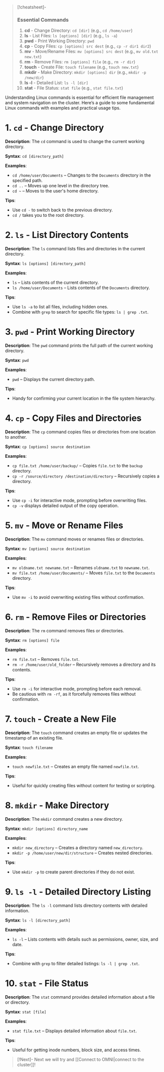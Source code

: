 >[!cheatsheet]-
> ### Essential Commands
> 1. **cd** - Change Directory: `cd [dir]` (e.g., `cd /home/user`)
> 1. **ls** - List Files: `ls [options] [dir]` (e.g., `ls -a`)
> 1. **pwd** - Print Working Directory: `pwd`
> 1. **cp** - Copy Files: `cp [options] src dest` (e.g., `cp -r dir1 dir2`)
> 1. **mv** - Move/Rename Files: `mv [options] src dest` (e.g., `mv old.txt new.txt`)
> 1. **rm** - Remove Files: `rm [options] file` (e.g., `rm -r dir`)
> 1. **touch** - Create File: `touch filename` (e.g., `touch new.txt`)
> 1. **mkdir** - Make Directory: `mkdir [options] dir` (e.g., `mkdir -p /new/dir`)
> 1. **ls -l** - Detailed List: `ls -l [dir]`
> 1. **stat** - File Status: `stat file` (e.g., `stat file.txt`)

Understanding Linux commands is essential for efficient file management and system navigation on the cluster. Here’s a  guide to some fundamental Linux commands with examples and practical usage tips.

# 1. `cd` - Change Directory

**Description**: The `cd` command is used to change the current working directory.

**Syntax**: `cd [directory_path]`

**Examples**:
- `cd /home/user/Documents` – Changes to the `Documents` directory in the specified path.
- `cd ..` – Moves up one level in the directory tree.
- `cd ~` – Moves to the user's home directory.

**Tips**:
- Use `cd -` to switch back to the previous directory.
- `cd /` takes you to the root directory.


# 2. `ls` - List Directory Contents

**Description**: The `ls` command lists files and directories in the current directory.

**Syntax**: `ls [options] [directory_path]`

**Examples**:
- `ls` – Lists contents of the current directory.
- `ls /home/user/Documents` – Lists contents of the `Documents` directory.

**Tips**:
- Use `ls -a` to list all files, including hidden ones.
- Combine with `grep` to search for specific file types: `ls | grep .txt`.



# 3. `pwd` - Print Working Directory

**Description**: The `pwd` command prints the full path of the current working directory.

**Syntax**: `pwd`

**Examples**:
- `pwd` – Displays the current directory path.

**Tips**:
- Handy for confirming your current location in the file system hierarchy.



# 4. `cp` - Copy Files and Directories

**Description**: The `cp` command copies files or directories from one location to another.

**Syntax**: `cp [options] source destination`

**Examples**:
- `cp file.txt /home/user/backup/` – Copies `file.txt` to the `backup` directory.
- `cp -r /source/directory /destination/directory` – Recursively copies a directory.

**Tips**:
- Use `cp -i` for interactive mode, prompting before overwriting files.
- `cp -v` displays detailed output of the copy operation.



# 5. `mv` - Move or Rename Files

**Description**: The `mv` command moves or renames files or directories.

**Syntax**: `mv [options] source destination`

**Examples**:
- `mv oldname.txt newname.txt` – Renames `oldname.txt` to `newname.txt`.
- `mv file.txt /home/user/Documents/` – Moves `file.txt` to the `Documents` directory.

**Tips**:
- Use `mv -i` to avoid overwriting existing files without confirmation.



# 6. `rm` - Remove Files or Directories

**Description**: The `rm` command removes files or directories.

**Syntax**: `rm [options] file`

**Examples**:
- `rm file.txt` – Removes `file.txt`.
- `rm -r /home/user/old_folder` – Recursively removes a directory and its contents.

**Tips**:
- Use `rm -i` for interactive mode, prompting before each removal.
- Be cautious with `rm -rf`, as it forcefully removes files without confirmation.



# 7. `touch` - Create a New File

**Description**: The `touch` command creates an empty file or updates the timestamp of an existing file.

**Syntax**: `touch filename`

**Examples**:
- `touch newfile.txt` – Creates an empty file named `newfile.txt`.

**Tips**:
- Useful for quickly creating files without content for testing or scripting.



# 8. `mkdir` - Make Directory

**Description**: The `mkdir` command creates a new directory.

**Syntax**: `mkdir [options] directory_name`

**Examples**:
- `mkdir new_directory` – Creates a directory named `new_directory`.
- `mkdir -p /home/user/new/dir/structure` – Creates nested directories.

**Tips**:
- Use `mkdir -p` to create parent directories if they do not exist.



# 9. `ls -l` - Detailed Directory Listing

**Description**: The `ls -l` command lists directory contents with detailed information.

**Syntax**: `ls -l [directory_path]`

**Examples**:
- `ls -l` – Lists contents with details such as permissions, owner, size, and date.

**Tips**:
- Combine with `grep` to filter detailed listings: `ls -l | grep .txt`.



# 10. `stat` - File Status

**Description**: The `stat` command provides detailed information about a file or directory.

**Syntax**: `stat [file]`

**Examples**:
- `stat file.txt` – Displays detailed information about `file.txt`.

**Tips**:
- Useful for getting inode numbers, block size, and access times.


>[!Next]-
> Next we will try and [[Connect to OMNI|connect to the cluster]]!